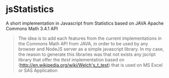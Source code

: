 # jsStatistics
A short implementation in Javascript from Statistics based on JAVA Apache Commons Math 3.4.1 API

> The idea is to add each features from the current implementations in the Commons Math API from JAVA, in order to be used by any browser and NodeJS server as a simple javascript library.
> In my case, the reason to generate this libraries was that not exists any jscript library that offer the *ttest* implementation based on (http://en.wikipedia.org/wiki/Welch's_t_test) that is used on MS Excel or SAS Application


